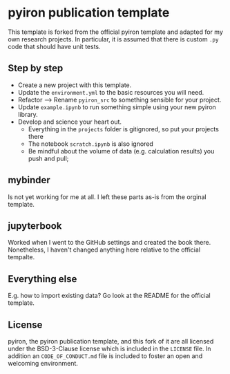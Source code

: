 # pyiron publication template

This template is forked from the official pyiron template and adapted for my own research projects.
In particular, it is assumed that there is custom `.py` code that should have unit tests.

## Step by step

* Create a new project with this template.
* Update the `environment.yml` to the basic resources you will need.
* Refactor --> Rename `pyiron_src` to something sensible for your project.
* Update `example.ipynb` to run something simple using your new pyiron library.
* Develop and science your heart out.
    * Everything in the `projects` folder is gitignored, so put your projects there 
    * The notebook `scratch.ipynb` is also ignored
    * Be mindful about the volume of data (e.g. calculation results) you push and pull;

## mybinder

Is not yet working for me at all.
I left these parts as-is from the orginal template.

## jupyterbook

Worked when I went to the GitHub settings and created the book there.
Nonetheless, I haven't changed anything here relative to the official tempalte.

## Everything else

E.g. how to import existing data?
Go look at the README for the official template.


## License
pyiron, the pyiron publication template, and this fork of it are all licensed under the BSD-3-Clause license which is included in the `LICENSE` file. 
In addition an `CODE_OF_CONDUCT.md` file is included to foster an open and welcoming environment.
